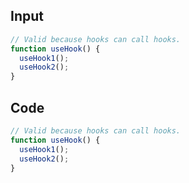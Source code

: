 
## Input

```javascript
// Valid because hooks can call hooks.
function useHook() {
  useHook1();
  useHook2();
}

```

## Code

```javascript
// Valid because hooks can call hooks.
function useHook() {
  useHook1();
  useHook2();
}

```
      